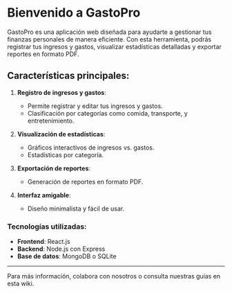 # Bienvenido a GastoPro

GastoPro es una aplicación web diseñada para ayudarte a gestionar tus finanzas personales de manera eficiente. Con esta herramienta, podrás registrar tus ingresos y gastos, visualizar estadísticas detalladas y exportar reportes en formato PDF.

## Características principales:
1. **Registro de ingresos y gastos**:
   - Permite registrar y editar tus ingresos y gastos.
   - Clasificación por categorías como comida, transporte, y entretenimiento.

2. **Visualización de estadísticas**:
   - Gráficos interactivos de ingresos vs. gastos.
   - Estadísticas por categoría.

3. **Exportación de reportes**:
   - Generación de reportes en formato PDF.

4. **Interfaz amigable**:
   - Diseño minimalista y fácil de usar.

### Tecnologías utilizadas:
- **Frontend**: React.js
- **Backend**: Node.js con Express
- **Base de datos**: MongoDB o SQLite

---

Para más información, colabora con nosotros o consulta nuestras guías en esta wiki.